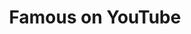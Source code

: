 ---
categories: [podcasts]
provider_name: "New Yorker: Out Loud"
source: http://pca.st/0iyA
provider_display: "New Yorker: Out Loud"
thumbnail: http://a1815.phobos.apple.com/us/r30/Features/v4/35/a6/48/35a648b9-166f-db22-98c1-a4bfc6902822/mza_5490443471369735379.170x170-75.jpg
raw_source: http://downloads.newyorker.com/mp3/outloud/141208_outloud_youtube.mp3
provider_url: http://www.newyorker.com/
title: "Famous on YouTube"
published: 2014-12-09T00:00:00
---